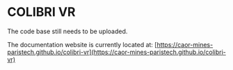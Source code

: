# COLIBRI VR

The code base still needs to be uploaded.

The documentation website is currently located at: [https://caor-mines-paristech.github.io/colibri-vr](https://caor-mines-paristech.github.io/colibri-vr)